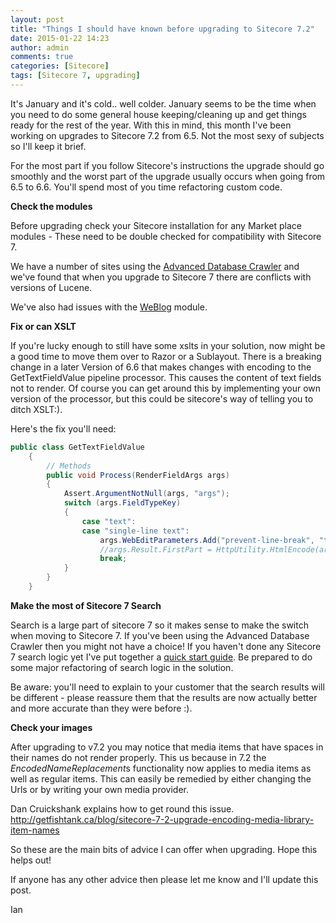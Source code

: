 ```yaml
---
layout: post
title: "Things I should have known before upgrading to Sitecore 7.2"
date: 2015-01-22 14:23
author: admin
comments: true
categories: [Sitecore]
tags: [Sitecore 7, upgrading]
---
```

<span class="dropcap">I</span>t's January and it's cold.. well colder. January seems to be the time when you need to do some general house keeping/cleaning up and get things ready for the rest of the year. With this in mind, this month I've been working on upgrades to Sitecore 7.2 from 6.5. Not the most sexy of subjects so I'll keep it brief.

For the most part if you follow Sitecore's instructions the upgrade should go smoothly and the worst part of the upgrade usually occurs when going from 6.5 to 6.6. You'll spend most of you time refactoring custom code.

**Check the modules**

Before upgrading check your Sitecore installation for any Market place modules - These need to be double checked for compatibility with Sitecore 7. 

We have a number of sites using the <a href="https://marketplace.sitecore.net/en/Modules/Search_Contrib.aspx" target="_new">Advanced Database Crawler</a> and we've found that when you upgrade to Sitecore 7 there are conflicts with versions of Lucene.

We've also had issues with the <a title="WeBlog" href="https://marketplace.sitecore.net/Modules/WeBlog.aspx?sc_lang=en" target="_new">WeBlog</a> module.


**Fix or can XSLT**

If you're lucky enough to still have some xslts in your solution, now might be a good time to move them over to Razor or a Sublayout. There is a breaking change in a later Version of 6.6 that makes changes with encoding to the GetTextFieldValue pipeline processor. This causes the content of text fields not to render. Of course you can get around this by implementing your own version of the processor, but this could be sitecore's way of telling you to ditch XSLT:).

Here's the fix you'll need:

``` csharp
public class GetTextFieldValue
    {
        // Methods
        public void Process(RenderFieldArgs args)
        {
            Assert.ArgumentNotNull(args, "args");
            switch (args.FieldTypeKey)
            {
                case "text":
                case "single-line text":
                    args.WebEditParameters.Add("prevent-line-break", "true");
                    //args.Result.FirstPart = HttpUtility.HtmlEncode(args.Result.FirstPart);
                    break;
            }
        }
    }
```


**Make the most of Sitecore 7 Search**

Search is a large part of sitecore 7 so it makes sense to make the switch when moving to Sitecore 7. If you've been using the Advanced Database Crawler then you might not have a choice!
If you haven't done any Sitecore 7 search logic yet I've put together a <a href="http://coreblimey.azurewebsites.net/sitecore-7-search-quick-start-guide/" target="_new">quick start guide</a>.
Be prepared to do some major refactoring of search logic in the solution. 

Be aware: you'll need to explain to your customer that the search results will be different - please reassure them that the results are now actually better and more accurate than they were before :).


**Check your images**

After upgrading to v7.2 you may notice that media items that have spaces in their names do not render properly. This us because in 7.2 the *EncodedNameReplacement*s functionality now applies to media items as well as regular items. This can easily be remedied by either changing the Urls or by writing your own media provider.

Dan Cruickshank explains how to get round this issue.
<a href="http://getfishtank.ca/blog/sitecore-7-2-upgrade-encoding-media-library-item-names" target="_new">http://getfishtank.ca/blog/sitecore-7-2-upgrade-encoding-media-library-item-names</a>

So these are the main bits of advice I can offer when upgrading. Hope this helps out!

If anyone has any other advice then please let me know and I'll update this post.

Ian <a href="http://twitter.com/ianjohngraham" title="@ianjohngraham"></a>
